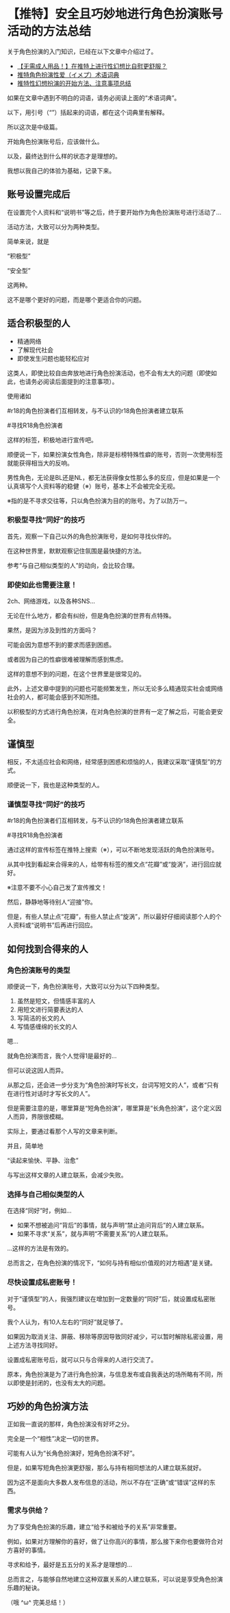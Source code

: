 # 【推特】安全且巧妙地进行角色扮演账号活动的方法总结 [​](#【推特】安全且巧妙地进行角色扮演账号活动的方法总结)

关于角色扮演的入门知识，已经在以下文章中介绍过了。

+   [【无需成人用品！】在推特上进行性幻想比自慰更舒服？](/h-life/onanie-a/twitter001.html)
+   [推特角色扮演性爱（イメプ）术语词典](/h-life/onanie-a/twitter002.html)
+   [推特性幻想扮演的开始方法、注意事项总结](/h-life/onanie-a/twitter003.html)

如果在文章中遇到不明白的词语，请务必阅读上面的“术语词典”。

以下，用引号（“”）括起来的词语，都在这个词典里有解释。

所以这次是中级篇。

开始角色扮演账号后，应该做什么。

以及，最终达到什么样的状态才是理想的。

我想以我自己的体验为基础，记录下来。

## 账号设置完成后 [​](#账号设置完成后)

在设置完个人资料和“说明书”等之后，终于要开始作为角色扮演账号进行活动了…

活动方法，大致可以分为两种类型。

简单来说，就是

“积极型”

“安全型”

这两种。

这不是哪个更好的问题，而是哪个更适合你的问题。

## 适合积极型的人 [​](#适合积极型的人)

+   精通网络
+   了解现代社会
+   即使发生问题也能轻松应对

这类人，即使比较自由奔放地进行角色扮演活动，也不会有太大的问题（即使如此，也请务必阅读后面提到的注意事项）。

使用诸如

#r18的角色扮演者们互相转发，与不认识的r18角色扮演者建立联系

#寻找R18角色扮演者

这样的标签，积极地进行宣传吧。

顺便说一下，如果扮演女性角色，除非是标榜特殊性癖的账号，否则一次使用标签就能获得相当大的反响。

男性角色，无论是BL还是NL，都无法获得像女性那么多的反应，但是如果是一个认真填写个人资料等的稳健（※）账号，基本上不会被完全无视。

※指的是不寻求交往等，只以角色扮演为目的的账号。为了以防万一。

### 积极型寻找“同好”的技巧 [​](#积极型寻找-同好-的技巧)

首先，观察一下自己以外的角色扮演账号，是如何寻找伙伴的。

在这种世界里，默默观察记住氛围是最快捷的方法。

参考“与自己相似类型的人”的动向，会比较合理。

### 即使如此也需要注意！ [​](#即使如此也需要注意)

2ch、网络游戏，以及各种SNS…

无论在什么地方，都会有纠纷，但是角色扮演的世界有点特殊。

果然，是因为涉及到性的方面吗？

可能会因为意想不到的要求而感到困惑。

或者因为自己的性癖很难被理解而感到焦虑。

这样的意想不到的问题，在这个世界里是很常见的。

此外，上述文章中提到的问题也可能频繁发生，所以无论多么精通现实社会或网络社会的人，都可能会感到不知所措。

以积极型的方式进行角色扮演，在对角色扮演的世界有一定了解之后，可能会更安全。

## 谨慎型 [​](#谨慎型)

相反，不太适应社会和网络，经常感到困惑和烦恼的人，我建议采取“谨慎型”的方式。

顺便说一下，我也是这种类型的人。

### 谨慎型寻找“同好”的技巧 [​](#谨慎型寻找-同好-的技巧)

#r18的角色扮演者们互相转发，与不认识的r18角色扮演者建立联系

#寻找R18角色扮演者

通过这样的宣传标签在推特上搜索（※），可以不断地发现活跃的角色扮演账号。

从其中找到看起来合得来的人，给带有标签的推文点“花瓣”或“旋涡”，进行回应就好。

※注意不要不小心自己发了宣传推文！

然后，静静地等待别人“迎接”你。

但是，有些人禁止点“花瓣”，有些人禁止点“旋涡”，所以最好仔细阅读那个人的个人资料或“说明书”后再进行回应。

## 如何找到合得来的人 [​](#如何找到合得来的人)

### 角色扮演账号的类型 [​](#角色扮演账号的类型)

顺便说一下，角色扮演账号，大致可以分为以下四种类型。

1.  虽然是短文，但情感丰富的人
2.  用短文进行简要表达的人
3.  写简洁的长文的人
4.  写情感缠绵的长文的人

嗯…

就角色扮演而言，我个人觉得1是最好的…

但可以说这因人而异。

从那之后，还会进一步分支为“角色扮演时写长文，台词写短文的人”，或者“只有在进行性对话时才写长文的人”。

但是需要注意的是，哪里算是“短角色扮演”，哪里算是“长角色扮演”，这个定义因人而异，界限很模糊。

实际上，要通过看那个人写的文章来判断。

并且，简单地

“读起来愉快、平静、治愈”

与写出这样文章的人建立联系，会减少失败。

### 选择与自己相似类型的人 [​](#选择与自己相似类型的人)

在选择“同好”时，例如…

+   如果不想被追问“背后”的事情，就与声明“禁止追问背后”的人建立联系。
+   如果不寻求“关系”，就与声明“不需要关系”的人建立联系。

…这样的方法是有效的。

总而言之，在角色扮演的情况下，“如何与持有相似价值观的对方相遇”是关键。

### 尽快设置成私密账号！ [​](#尽快设置成私密账号)

对于“谨慎型”的人，我强烈建议在增加到一定数量的“同好”后，就设置成私密账号。

我个人认为，有10人左右的“同好”就足够了。

如果因为取消关注、屏蔽、移除等原因导致同好减少，可以暂时解除私密设置，用上述方法寻找同好。

设置成私密账号后，就可以只与合得来的人进行交流了。

原本，角色扮演是为了进行角色扮演，与信息发布或自我表达的场所略有不同，所以即使是封闭的，也没有太大的问题。

## 巧妙的角色扮演方法 [​](#巧妙的角色扮演方法)

正如我一直说的那样，角色扮演没有好坏之分。

完全是一个“相性”决定一切的世界。

可能有人认为“长角色扮演好，短角色扮演不好”。

但是，如果写短角色扮演更舒服，那么与持有相同想法的人建立联系就好。

因为这不是面向大多数人发布信息的活动，所以不存在“正确”或“错误”这样的东西。

### 需求与供给？ [​](#需求与供给)

为了享受角色扮演的乐趣，建立“给予和被给予的关系”非常重要。

例如，如果对方理解你的喜好，做了让你高兴的事情，那么接下来你也要做符合对方喜好的事情。

寻求和给予，最好是五五分的关系才是理想的…

总而言之，与能够自然地建立这种双赢关系的人建立联系，可以说是享受角色扮演乐趣的秘诀。

（哦 ^ω^ 完美总结！）